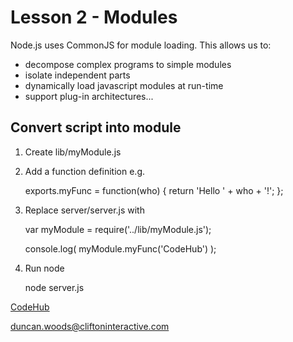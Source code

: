 Lesson 2 - Modules
==================

Node.js uses CommonJS for module loading. This allows us to:

 - decompose complex programs to simple modules
 - isolate independent parts
 - dynamically load javascript modules at run-time
 - support plug-in architectures...


Convert script into module
--------------------------

1. Create lib/myModule.js

2. Add a function definition e.g.

    exports.myFunc = function(who) {
        return 'Hello ' + who + '!';
    };

3. Replace server/server.js with

    var myModule = require('../lib/myModule.js');

    console.log(
        myModule.myFunc('CodeHub')
    );

4. Run node

    node server.js


[CodeHub](http://www.codehub.org.uk/)

<duncan.woods@cliftoninteractive.com>